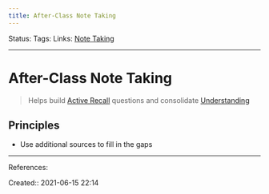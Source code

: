 ```yaml
---
title: After-Class Note Taking
---
```

Status:
Tags: 
Links: [Note Taking](out/note-taking.md)
___
# After-Class Note Taking
> Helps build [Active Recall](out/active-recall.md) questions and consolidate [Understanding](out/understanding.md)
## Principles
- Use additional sources to fill in the gaps
___
References:

Created:: 2021-06-15 22:14